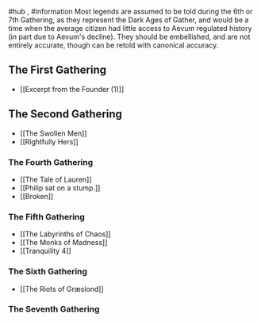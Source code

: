 #hub , #information 
Most legends are assumed to be told during the 6th or 7th Gathering, as they represent the Dark Ages of Gather, and would be a time when the average citizen had little access to Aevum regulated history (in part due to Aevum's decline). They should be embellished, and are not entirely accurate, though can be retold with canonical accuracy.

## The First Gathering
- [[Excerpt from the Founder (1)]]

## The Second Gathering
- [[The Swollen Men]]
- [[Rightfully Hers]]

### The Fourth Gathering
- [[The Tale of Lauren]]
- [[Philip sat on a stump.]]
- [[Broken]]

### The Fifth Gathering
- [[The Labyrinths of Chaos]]
- [[The Monks of Madness]]
- [[Tranquility 4]]

### The Sixth Gathering
- [[The Riots of Græslond]]

### The Seventh Gathering
